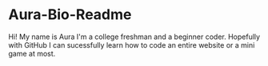 # Aura-Bio-Readme
Hi! My name is Aura I'm a college freshman and a beginner coder. Hopefully with GitHub I can sucessfully learn how to code an entire website or a mini game at most.
